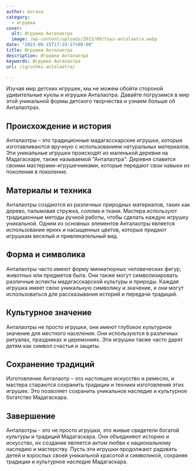 ```yaml
---
author: morava
category:
  - игрушки
cover:
  alt: Игрушки Анталаотра
  image: /wp-content/uploads/2023/09/toys-antalaotra.webp
date: "2023-09-15T17:19:17+00:00"
title: Игрушки Анталаотра
description: Игрушки Анталаотра
keywords: Игрушки Анталаотра
url: /igrushki-antalaotra/

---
```

Изучая мир детских игрушек, мы не можем обойти стороной удивительные куклы и игрушки Анталаотра. Давайте погрузимся в мир этой уникальной формы детского творчества и узнаем больше об Анталаотрах.

## **Происхождение и история**

Анталаотры – это традиционные мадагасскарские игрушки, которые изготавливаются вручную с использованием натуральных материалов. Эти уникальные игрушки происходят из маленькой деревни на Мадагаскаре, также называемой "Анталаотра". Деревня славится своими мастерами-игрушечниками, которые передают свои навыки из поколения в поколение.

## **Материалы и техника**

Анталаотры создаются из различных природных материалов, таких как дерево, пальмовая стружка, солома и ткани. Мастера используют традиционные методы ручной работы, чтобы сделать каждую игрушку уникальной. Одним из основных элементов Анталаотры является использование ярких и насыщенных цветов, которые придают игрушкам веселый и привлекательный вид.

## **Форма и символика**

Анталаотры часто имеют форму миниатюрных человеческих фигур, животных или предметов быта. Они также могут символизировать различные аспекты мадагасскарской культуры и природы. Каждая игрушка имеет свою уникальную символику и значение, и они могут использоваться для рассказывания историй и передачи традиций.

## **Культурное значение**

Анталаотры не просто игрушки, они имеют глубокое культурное значение для местного населения. Они используются в различных ритуалах, праздниках и церемониях. Эти игрушки также часто дарят детям как символ счастья и защиты.

## **Сохранение традиций**

Изготовление Анталаотр – это настоящее искусство и ремесло, и мастера стараются сохранить традиции и техники изготовления этих игрушек. Это позволяет сохранить уникальное наследие и культурное богатство Мадагаскара.

## **Завершение**

Анталаотры \- это не просто игрушки, это живые свидетели богатой культуры и традиций Мадагаскара. Они объединяют историю и искусство, их создание является актом любви к национальному наследию и мастерству. Пусть эти игрушки продолжают радовать детей и взрослых своей уникальной красотой и символикой, сохраняя традиции и культурное наследие Мадагаскара.
